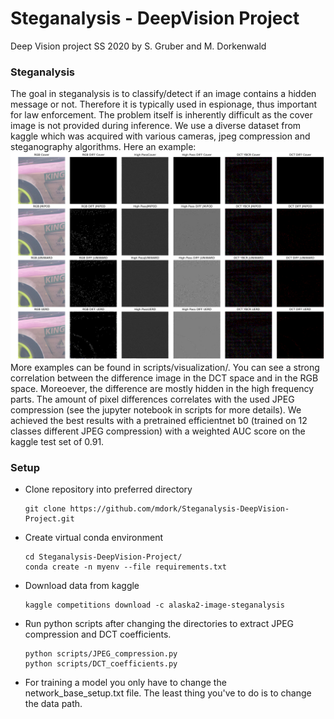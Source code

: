 # Steganalysis - DeepVision Project
Deep Vision project SS 2020 by S. Gruber and M. Dorkenwald 

### Steganalysis 
The goal in steganalysis is to classify/detect if an image contains a hidden message or not. Therefore it is typically used in espionage, thus important for law enforcement. The problem itself is inherently difficult as the cover image is not provided during inference. We use a diverse dataset from kaggle which was acquired with various cameras, jpeg compression and steganography algorithms. Here an example:
![alt text](https://github.com/mdork/Steganalysis-DeepVision-Project/blob/master/scripts/visualization/diff_img/img13.png?raw=true)
More examples can be found in scripts/visualization/. You can see a strong correlation between the difference image in the DCT space and in the RGB space. Moreoever, the difference are mostly hidden in the high frequency parts. The amount of pixel differences correlates with the used JPEG compression (see the jupyter notebook in scripts for more details). We achieved the best results with a pretrained efficientnet b0 (trained on 12 classes different JPEG compression) with a weighted AUC score on the kaggle test set of 0.91. 

### Setup



- Clone repository into preferred directory



    ```
    git clone https://github.com/mdork/Steganalysis-DeepVision-Project.git
    ```



- Create virtual conda environment



    ```
    cd Steganalysis-DeepVision-Project/
    conda create -n myenv --file requirements.txt
    ```



- Download data from kaggle 



    ```
    kaggle competitions download -c alaska2-image-steganalysis 
    ```

- Run python scripts after changing the directories to extract JPEG compression and DCT coefficients. 

    ```
    python scripts/JPEG_compression.py
    python scripts/DCT_coefficients.py
    ```
- For training a model you only have to change the network_base_setup.txt file. The least thing you've to do is to change the data path.
